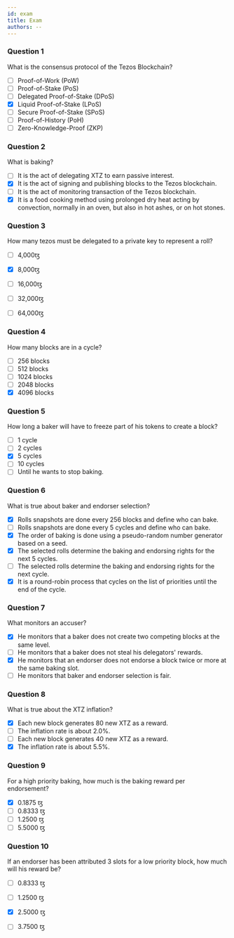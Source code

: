 ```yaml
---
id: exam
title: Exam
authors: --
---
```


### Question 1

What is the consensus protocol of the Tezos Blockchain?

- [ ] Proof-of-Work (PoW)
- [ ] Proof-of-Stake (PoS)
- [ ] Delegated Proof-of-Stake (DPoS)
- [x] Liquid Proof-of-Stake (LPoS)
- [ ] Secure Proof-of-Stake (SPoS)
- [ ] Proof-of-History (PoH)
- [ ] Zero-Knowledge-Proof (ZKP)

### Question 2

What is baking?

- [ ] It is the act of delegating XTZ to earn passive interest.
- [x] It is the act of signing and publishing blocks to the Tezos blockchain.
- [ ] It is the act of monitoring transaction of the Tezos blockchain.
- [x] It is a food cooking method using prolonged dry heat acting by convection, normally in an oven, but also in hot ashes, or on hot stones.

### Question 3

How many tezos must be delegated to a private key to represent a roll?

- [ ] 4,000ꜩ
- [x] 8,000ꜩ
- [ ] 16,000ꜩ
- [ ] 32,000ꜩ
- [ ] 64,000ꜩ


### Question 4

How many blocks are in a cycle?

- [ ] 256 blocks
- [ ] 512 blocks
- [ ] 1024 blocks
- [ ] 2048 blocks
- [x] 4096 blocks

### Question 5

How long a baker will have to freeze part of his tokens to create a block?

- [ ] 1 cycle
- [ ] 2 cycles
- [x] 5 cycles
- [ ] 10 cycles
- [ ] Until he wants to stop baking.

### Question 6

What is true about baker and endorser selection?

- [x] Rolls snapshots are done every 256 blocks and define who can bake.
- [ ] Rolls snapshots are done every 5 cycles and define who can bake.
- [x] The order of baking is done using a pseudo-random number generator based on a seed.
- [x] The selected rolls determine the baking and endorsing rights for the next 5 cycles.
- [ ] The selected rolls determine the baking and endorsing rights for the next cycle.
- [x] It is a round-robin process that cycles on the list of priorities until the end of the cycle.

### Question 7

What monitors an accuser?
- [x] He monitors that a baker does not create two competing blocks at the same level.
- [ ] He monitors that a baker does not steal his delegators' rewards.
- [x] He monitors that an endorser does not endorse a block twice or more at the same baking slot.
- [ ] He monitors that baker and endorser selection is fair. 

### Question 8

What is true about the XTZ inflation?

- [x] Each new block generates 80 new XTZ as a reward.
- [ ] The inflation rate is about 2.0%.
- [ ] Each new block generates 40 new XTZ as a reward.
- [x] The inflation rate is about 5.5%.

### Question 9

For a high priority baking, how much is the baking reward per endorsement?

- [x] 0.1875 ꜩ
- [ ] 0.8333 ꜩ
- [ ] 1.2500 ꜩ
- [ ] 5.5000 ꜩ

### Question 10

If an endorser has been attributed 3 slots for a low priority block, how much will his reward be?

- [ ] 0.8333 ꜩ
- [ ] 1.2500 ꜩ
- [x] 2.5000 ꜩ
- [ ] 3.7500 ꜩ



